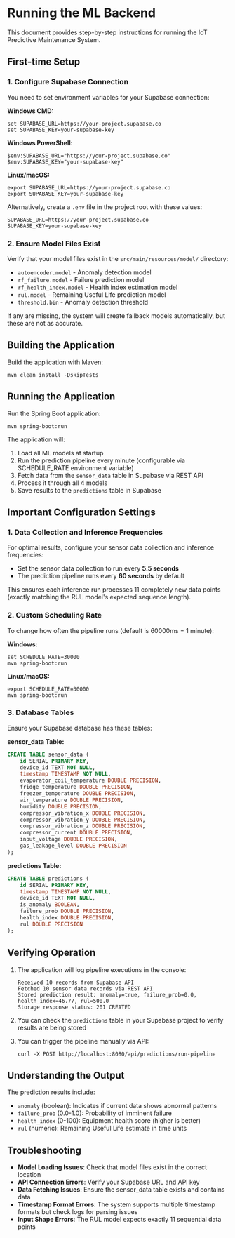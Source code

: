 # Running the ML Backend

This document provides step-by-step instructions for running the IoT Predictive Maintenance System.

## First-time Setup

### 1. Configure Supabase Connection

You need to set environment variables for your Supabase connection:

**Windows CMD:**

```
set SUPABASE_URL=https://your-project.supabase.co
set SUPABASE_KEY=your-supabase-key
```

**Windows PowerShell:**

```
$env:SUPABASE_URL="https://your-project.supabase.co"
$env:SUPABASE_KEY="your-supabase-key"
```

**Linux/macOS:**

```
export SUPABASE_URL=https://your-project.supabase.co
export SUPABASE_KEY=your-supabase-key
```

Alternatively, create a `.env` file in the project root with these values:

```
SUPABASE_URL=https://your-project.supabase.co
SUPABASE_KEY=your-supabase-key
```

### 2. Ensure Model Files Exist

Verify that your model files exist in the `src/main/resources/model/` directory:

- `autoencoder.model` - Anomaly detection model
- `rf_failure.model` - Failure prediction model
- `rf_health_index.model` - Health index estimation model
- `rul.model` - Remaining Useful Life prediction model
- `threshold.bin` - Anomaly detection threshold

If any are missing, the system will create fallback models automatically, but these are not as accurate.

## Building the Application

Build the application with Maven:

```
mvn clean install -DskipTests
```

## Running the Application

Run the Spring Boot application:

```
mvn spring-boot:run
```

The application will:

1. Load all ML models at startup
2. Run the prediction pipeline every minute (configurable via SCHEDULE_RATE environment variable)
3. Fetch data from the `sensor_data` table in Supabase via REST API
4. Process it through all 4 models
5. Save results to the `predictions` table in Supabase

## Important Configuration Settings

### 1. Data Collection and Inference Frequencies

For optimal results, configure your sensor data collection and inference frequencies:

- Set the sensor data collection to run every **5.5 seconds**
- The prediction pipeline runs every **60 seconds** by default

This ensures each inference run processes 11 completely new data points (exactly matching the RUL model's expected sequence length).

### 2. Custom Scheduling Rate

To change how often the pipeline runs (default is 60000ms = 1 minute):

**Windows:**

```
set SCHEDULE_RATE=30000
mvn spring-boot:run
```

**Linux/macOS:**

```
export SCHEDULE_RATE=30000
mvn spring-boot:run
```

### 3. Database Tables

Ensure your Supabase database has these tables:

**sensor_data Table:**

```sql
CREATE TABLE sensor_data (
    id SERIAL PRIMARY KEY,
    device_id TEXT NOT NULL,
    timestamp TIMESTAMP NOT NULL,
    evaporator_coil_temperature DOUBLE PRECISION,
    fridge_temperature DOUBLE PRECISION,
    freezer_temperature DOUBLE PRECISION,
    air_temperature DOUBLE PRECISION,
    humidity DOUBLE PRECISION,
    compressor_vibration_x DOUBLE PRECISION,
    compressor_vibration_y DOUBLE PRECISION,
    compressor_vibration_z DOUBLE PRECISION,
    compressor_current DOUBLE PRECISION,
    input_voltage DOUBLE PRECISION,
    gas_leakage_level DOUBLE PRECISION
);
```

**predictions Table:**

```sql
CREATE TABLE predictions (
    id SERIAL PRIMARY KEY,
    timestamp TIMESTAMP NOT NULL,
    device_id TEXT NOT NULL,
    is_anomaly BOOLEAN,
    failure_prob DOUBLE PRECISION,
    health_index DOUBLE PRECISION,
    rul DOUBLE PRECISION
);
```

## Verifying Operation

1. The application will log pipeline executions in the console:

   ```
   Received 10 records from Supabase API
   Fetched 10 sensor data records via REST API
   Stored prediction result: anomaly=true, failure_prob=0.0, health_index=46.77, rul=500.0
   Storage response status: 201 CREATED
   ```

2. You can check the `predictions` table in your Supabase project to verify results are being stored

3. You can trigger the pipeline manually via API:
   ```
   curl -X POST http://localhost:8080/api/predictions/run-pipeline
   ```

## Understanding the Output

The prediction results include:

- `anomaly` (boolean): Indicates if current data shows abnormal patterns
- `failure_prob` (0.0-1.0): Probability of imminent failure
- `health_index` (0-100): Equipment health score (higher is better)
- `rul` (numeric): Remaining Useful Life estimate in time units

## Troubleshooting

- **Model Loading Issues**: Check that model files exist in the correct location
- **API Connection Errors**: Verify your Supabase URL and API key
- **Data Fetching Issues**: Ensure the sensor_data table exists and contains data
- **Timestamp Format Errors**: The system supports multiple timestamp formats but check logs for parsing issues
- **Input Shape Errors**: The RUL model expects exactly 11 sequential data points
